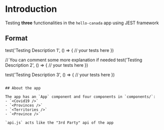 # Introduction

Testing **three** functionalities in the `hello-canada` app using JEST framework


## Format 

test('Testing Description 1', () => {
    // your tests here 
})

// You can comment some more explanation if needed
test('Testing Description 2', () => {
    // your tests here 
}) 

test('Testing Description 3', () => {
    // your tests here 
})  

```

## About the app

The app has an `App` component and four components in `components/`:
- `<Covid19 />`
- `<Provinces />`
- `<Territories />`
- `<Province />`

`api.js` acts like the "3rd Party" api of the app



